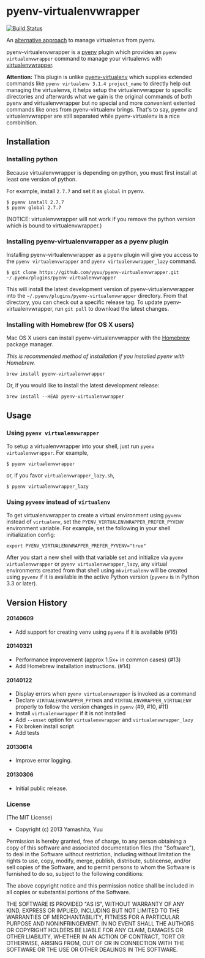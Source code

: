 # pyenv-virtualenvwrapper

[![Build Status](https://travis-ci.org/yyuu/pyenv-virtualenvwrapper.png)](https://travis-ci.org/yyuu/pyenv-virtualenvwrapper)

An [alternative approach](https://github.com/yyuu/pyenv-virtualenv) to manage virtualenvs from pyenv.

pyenv-virtualenvwrapper is a [pyenv](https://github.com/yyuu/pyenv) plugin
which provides an `pyenv virtualenvwrapper` command to manage your virtualenvs
with [virtualenvwrapper](http://pypi.python.org/pypi/virtualenvwrapper).

**Attention:** This plugin is unlike [pyenv-virtualenv](https://github.com/yyuu/pyenv-virtualenv) which supplies extended commands like `pyenv virtualenv 3.1.4 project_name` to directly help out managing the virtualenvs, it helps setup the virtualenvwrapper to specific directories and afterwards what we gain is the original commands of both pyenv and virtualenvwrapper but no special and more convenient extented commands like ones from pyenv-virtualenv brings. That's to say, pyenv and virtualenvwrapper are still separated while pyenv-virtualenv is a nice combinition.

## Installation

### Installing python

Because virtualenvwrapper is depending on python, you must first install
at least one version of python.

For example, install `2.7.7` and set it as `global` in pyenv.

    $ pyenv install 2.7.7
    $ pyenv global 2.7.7

(NOTICE: virtualenvwrapper will not work if you remove the python version
which is bound to virtualenvwrapper.)

### Installing pyenv-virtualenvwrapper as a pyenv plugin

Installing pyenv-virtualenvwrapper as a pyenv plugin will give you access to the
`pyenv virtualenvwrapper` and `pyenv virtualenvwrapper_lazy` command.

    $ git clone https://github.com/yyuu/pyenv-virtualenvwrapper.git ~/.pyenv/plugins/pyenv-virtualenvwrapper

This will install the latest development version of pyenv-virtualenvwrapper into
the `~/.pyenv/plugins/pyenv-virtualenvwrapper` directory. From that directory, you
can check out a specific release tag. To update pyenv-virtualenvwrapper, run `git
pull` to download the latest changes.

### Installing with Homebrew (for OS X users)

Mac OS X users can install pyenv-virtualenvwrapper with the
[Homebrew](http://brew.sh) package manager.

*This is recommended method of installation if you installed pyenv
 with Homebrew.*

    brew install pyenv-virtualenvwrapper

Or, if you would like to install the latest development release:

    brew install --HEAD pyenv-virtualenvwrapper


## Usage

### Using `pyenv virtualenvwrapper`

To setup a virtualenvwrapper into your shell, just run `pyenv virtualenvwrapper`.
For example,

    $ pyenv virtualenvwrapper

or, if you favor `virtualenvwrapper_lazy.sh`,

    $ pyenv virtualenvwrapper_lazy

### Using `pyvenv` instead of `virtualenv`

To get virtualenvwrapper to create a virtual environment
using `pyvenv` instead of `virtualenv`, set the
`PYENV_VIRTUALENVWRAPPER_PREFER_PYVENV` environment variable.
For example, set the following in your shell initialization config:

    export PYENV_VIRTUALENVWRAPPER_PREFER_PYVENV="true"

After you start a new shell with that variable set and initialize via
`pyenv virtualenvwrapper` or `pyenv virtualenvwrapper_lazy`, any
virtual environments created from that shell using `mkvirtualenv` will
be created using `pyvenv` if it is available in the active Python
version (`pyvenv` is in Python 3.3 or later).

## Version History

#### 20140609

  * Add support for creating venv using `pyvenv` if it is available (#16)

#### 20140321

  * Performance improvement (approx 1.5x+ in common cases) (#13)
  * Add Homebrew installation instructions. (#14)

#### 20140122

  * Display errors when `pyenv virtualenvwrapper` is invoked as a command
  * Declare `VIRTUALENVWRAPPER_PYTHON` and `VIRTUALENVWRAPPER_VIRTUALENV` properly
    to follow the version changes in `pyenv` (#9, #10, #11)
  * Install `virtualenvwrapper` if it is not installed
  * Add `--unset` option for `virtualenvwrapper` and `virtualenvwrapper_lazy`
  * Fix broken install script
  * Add tests

#### 20130614

 * Improve error logging.

#### 20130306

 * Initial public release.

### License

(The MIT License)

* Copyright (c) 2013 Yamashita, Yuu

Permission is hereby granted, free of charge, to any person obtaining
a copy of this software and associated documentation files (the
"Software"), to deal in the Software without restriction, including
without limitation the rights to use, copy, modify, merge, publish,
distribute, sublicense, and/or sell copies of the Software, and to
permit persons to whom the Software is furnished to do so, subject to
the following conditions:

The above copyright notice and this permission notice shall be
included in all copies or substantial portions of the Software.

THE SOFTWARE IS PROVIDED "AS IS", WITHOUT WARRANTY OF ANY KIND,
EXPRESS OR IMPLIED, INCLUDING BUT NOT LIMITED TO THE WARRANTIES OF
MERCHANTABILITY, FITNESS FOR A PARTICULAR PURPOSE AND
NONINFRINGEMENT. IN NO EVENT SHALL THE AUTHORS OR COPYRIGHT HOLDERS BE
LIABLE FOR ANY CLAIM, DAMAGES OR OTHER LIABILITY, WHETHER IN AN ACTION
OF CONTRACT, TORT OR OTHERWISE, ARISING FROM, OUT OF OR IN CONNECTION
WITH THE SOFTWARE OR THE USE OR OTHER DEALINGS IN THE SOFTWARE.
